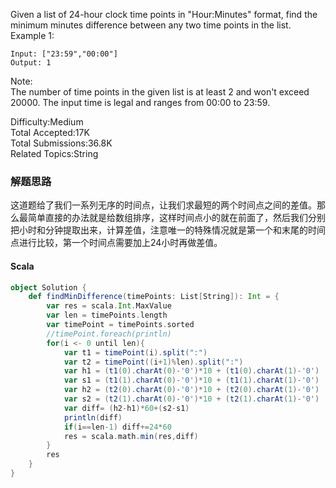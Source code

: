 Given a list of 24-hour clock time points in "Hour:Minutes" format, find the minimum minutes difference between any two time points in the list.
Example 1:
```
Input: ["23:59","00:00"]
Output: 1
```
Note:  
The number of time points in the given list is at least 2 and won't exceed 20000.
The input time is legal and ranges from 00:00 to 23:59.

Difficulty:Medium  
Total Accepted:17K  
Total Submissions:36.8K  
Related Topics:String

### 解题思路
这道题给了我们一系列无序的时间点，让我们求最短的两个时间点之间的差值。那么最简单直接的办法就是给数组排序，这样时间点小的就在前面了，然后我们分别把小时和分钟提取出来，计算差值，注意唯一的特殊情况就是第一个和末尾的时间点进行比较，第一个时间点需要加上24小时再做差值。
#### Scala
```scala
object Solution {
    def findMinDifference(timePoints: List[String]): Int = {
        var res = scala.Int.MaxValue
        var len = timePoints.length
        var timePoint = timePoints.sorted
        //timePoint.foreach(println)
        for(i <- 0 until len){
            var t1 = timePoint(i).split(":")
            var t2 = timePoint((i+1)%len).split(":")
            var h1 = (t1(0).charAt(0)-'0')*10 + (t1(0).charAt(1)-'0')
            var s1 = (t1(1).charAt(0)-'0')*10 + (t1(1).charAt(1)-'0')
            var h2 = (t2(0).charAt(0)-'0')*10 + (t2(0).charAt(1)-'0')
            var s2 = (t2(1).charAt(0)-'0')*10 + (t2(1).charAt(1)-'0')
            var diff= (h2-h1)*60+(s2-s1)
            println(diff)
            if(i==len-1) diff+=24*60
            res = scala.math.min(res,diff)  
        }
        res
    }
}
```
